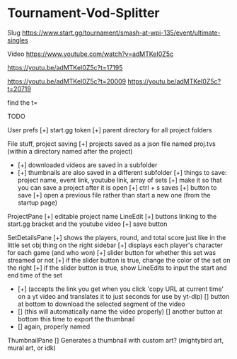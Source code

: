 # Tournament-Vod-Splitter

Slug
https://www.start.gg/tournament/smash-at-wpi-135/event/ultimate-singles


Video
https://www.youtube.com/watch?v=adMTKeI0Z5c

https://youtu.be/adMTKeI0Z5c?t=17195


https://youtu.be/adMTKeI0Z5c?t=20009
https://youtu.be/adMTKeI0Z5c?t=20719

find the t=




TODO

User prefs
[+] start.gg token
[+] parent directory for all project folders

File stuff, project saving
[+] projects saved as a json file named proj.tvs (within a directory named after the project)
- [+] downloaded videos are saved in a subfolder
- [+] thumbnails are also saved in a different subfolder
[+] things to save: project name, event link, youtube link, array of sets
[+] make it so that you can save a project after it is open
[+] ctrl + s saves
[+] button to save
[+] open a previous file rather than start a new one (from the startup page)

ProjectPane
[+] editable project name LineEdit
[+] buttons linking to the start.gg bracket and the youtube video
[+] save button

SetDetailsPane
[+] shows the players, round, and total score just like in the little set obj thing on the right sidebar
[+] displays each player's character for each game (and who won)
[+] slider button for whether this set was streamed or not
[+] if the slider button is true, change the color of the set on the right
[+] if the slider button is true, show LineEdits to input the start and end time of the set
- [+] (accepts the link you get when you click 'copy URL at current time' on a yt video and translates it to just seconds for use by yt-dlp)
[] button at bottom to download the selected segment of the video
- [] (this will automatically name the video properly)
[] another button at bottom this time to export the thumbnail
- [] again, properly named

ThumbnailPane
[] Generates a thumbnail with custom art? (mightybird art, mural art, or idk)
